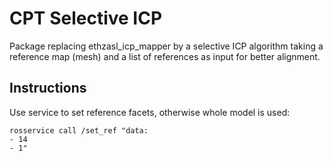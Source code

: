 # CPT Selective ICP

Package replacing ethzasl_icp_mapper by a selective ICP algorithm taking a reference map (mesh) and a list of references as input for better alignment.

## Instructions

Use service to set reference facets, otherwise whole model is used:
```
rosservice call /set_ref "data:
- 14
- 1"
```